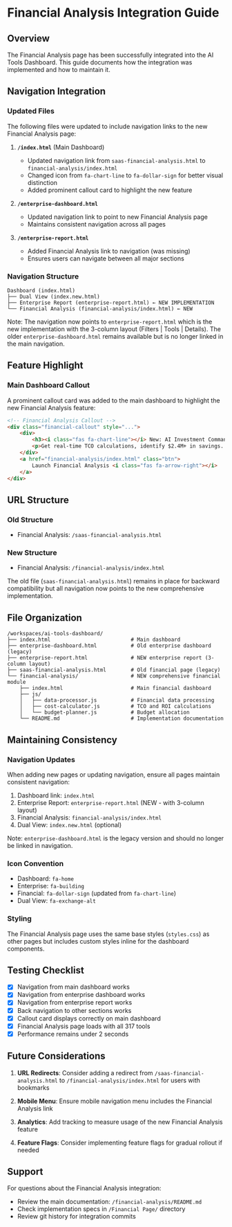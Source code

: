 # Financial Analysis Integration Guide

## Overview
The Financial Analysis page has been successfully integrated into the AI Tools Dashboard. This guide documents how the integration was implemented and how to maintain it.

## Navigation Integration

### Updated Files
The following files were updated to include navigation links to the new Financial Analysis page:

1. **`/index.html`** (Main Dashboard)
   - Updated navigation link from `saas-financial-analysis.html` to `financial-analysis/index.html`
   - Changed icon from `fa-chart-line` to `fa-dollar-sign` for better visual distinction
   - Added prominent callout card to highlight the new feature

2. **`/enterprise-dashboard.html`**
   - Updated navigation link to point to new Financial Analysis page
   - Maintains consistent navigation across all pages

3. **`/enterprise-report.html`**
   - Added Financial Analysis link to navigation (was missing)
   - Ensures users can navigate between all major sections

### Navigation Structure
```
Dashboard (index.html)
├── Dual View (index.new.html)
├── Enterprise Report (enterprise-report.html) ← NEW IMPLEMENTATION
└── Financial Analysis (financial-analysis/index.html) ← NEW
```

Note: The navigation now points to `enterprise-report.html` which is the new implementation with the 3-column layout (Filters | Tools | Details). The older `enterprise-dashboard.html` remains available but is no longer linked in the main navigation.

## Feature Highlight

### Main Dashboard Callout
A prominent callout card was added to the main dashboard to highlight the new Financial Analysis feature:

```html
<!-- Financial Analysis Callout -->
<div class="financial-callout" style="...">
    <div>
        <h3><i class="fas fa-chart-line"></i> New: AI Investment Command Center</h3>
        <p>Get real-time TCO calculations, identify $2.4M+ in savings...</p>
    </div>
    <a href="financial-analysis/index.html" class="btn">
        Launch Financial Analysis <i class="fas fa-arrow-right"></i>
    </a>
</div>
```

## URL Structure

### Old Structure
- Financial Analysis: `/saas-financial-analysis.html`

### New Structure
- Financial Analysis: `/financial-analysis/index.html`

The old file (`saas-financial-analysis.html`) remains in place for backward compatibility but all navigation now points to the new comprehensive implementation.

## File Organization

```
/workspaces/ai-tools-dashboard/
├── index.html                          # Main dashboard
├── enterprise-dashboard.html           # Old enterprise dashboard (legacy)
├── enterprise-report.html              # NEW enterprise report (3-column layout)
├── saas-financial-analysis.html        # Old financial page (legacy)
└── financial-analysis/                 # NEW comprehensive financial module
    ├── index.html                      # Main financial dashboard
    ├── js/
    │   ├── data-processor.js           # Financial data processing
    │   ├── cost-calculator.js          # TCO and ROI calculations
    │   └── budget-planner.js           # Budget allocation
    └── README.md                       # Implementation documentation
```

## Maintaining Consistency

### Navigation Updates
When adding new pages or updating navigation, ensure all pages maintain consistent navigation:

1. Dashboard link: `index.html`
2. Enterprise Report: `enterprise-report.html` (NEW - with 3-column layout)
3. Financial Analysis: `financial-analysis/index.html`
4. Dual View: `index.new.html` (optional)

Note: `enterprise-dashboard.html` is the legacy version and should no longer be linked in navigation.

### Icon Convention
- Dashboard: `fa-home`
- Enterprise: `fa-building`
- Financial: `fa-dollar-sign` (updated from `fa-chart-line`)
- Dual View: `fa-exchange-alt`

### Styling
The Financial Analysis page uses the same base styles (`styles.css`) as other pages but includes custom styles inline for the dashboard components.

## Testing Checklist

- [x] Navigation from main dashboard works
- [x] Navigation from enterprise dashboard works
- [x] Navigation from enterprise report works
- [x] Back navigation to other sections works
- [x] Callout card displays correctly on main dashboard
- [x] Financial Analysis page loads with all 317 tools
- [x] Performance remains under 2 seconds

## Future Considerations

1. **URL Redirects**: Consider adding a redirect from `/saas-financial-analysis.html` to `/financial-analysis/index.html` for users with bookmarks

2. **Mobile Menu**: Ensure mobile navigation menu includes the Financial Analysis link

3. **Analytics**: Add tracking to measure usage of the new Financial Analysis feature

4. **Feature Flags**: Consider implementing feature flags for gradual rollout if needed

## Support

For questions about the Financial Analysis integration:
- Review the main documentation: `/financial-analysis/README.md`
- Check implementation specs in `/Financial Page/` directory
- Review git history for integration commits